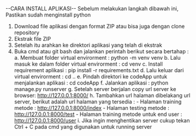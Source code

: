 --CARA INSTALL APLIKASI--
Sebelum melakukan langkah dibawah ini, Pastikan sudah menginstall python
1. Download file aplikasi dengan format ZIP atau bisa juga dengan clone repository
2. Ekstrak file ZIP
3. Setelah itu arahkan ke direktori aplikasi yang telah di ekstrak
4. Buka cmd atau git bash dan jalankan perintah berikut secara bertahap :
    a. Membuat folder virtual envirorment : python -m venv venv
    b. Lalu masuk ke dalam folder virtual envirorment : cd venv
    c. Install requirement aplikasi : pip install -r requirements.txt
    d. Lalu keluar dari virtual envirorment : cd ..
    e. Pindah direktori ke codeApp untuk menjalankan aplikasi : cd codeApp
    f. Jalankan aplikasi : python manage.py runserver
    g. Setelah server berjalan copy url server ke browser: http://127.0.0.1:8000/
    h. Tambahkan url halaman dibelakang url server, berikut adalah url halaman yang tersedia :
        - Halaman training metode : http://127.0.0.1:8000/index
        - Halaman testing metode : http://127.0.0.1:8000/test
        - Halaman training metode untuk end user : http://127.0.0.1:8000/user
    i. Jika ingin menghentikan server cukup tekan Ctrl + C pada cmd yang digunakan untuk running server
